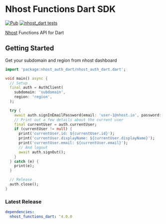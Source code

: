 # Nhost Functions Dart SDK

[![Pub](https://img.shields.io/pub/v/nhost_dart)](https://pub.dev/packages/nhost_dart)
[![nhost_dart tests](https://github.com/nhost/nhost-dart/actions/workflows/test.nhost_dart.yaml/badge.svg)](https://github.com/nhost/nhost-dart/actions/workflows/test.nhost_dart.yaml)

[Nhost](https://nhost.io) Functions API for Dart

## Getting Started

Get your subdomain and region from nhost dashboard

```dart
import 'package:nhost_auth_dart/nhost_auth_dart.dart';

void main() async {
  // Setup
  final auth = AuthClient(
    subdomain: 'subdomain',
    region: 'region',
  );

  try {
    await auth.signInEmailPassword(email: 'user-1@nhost.io', password: 'password-1');
    // Print out a few details about the current user
    final currentUser = auth.currentUser;
    if (currentUser != null) {
      print('currentUser.id: ${currentUser.id}');
      print('currentUser.displayName: ${currentUser.displayName}');
      print('currentUser.email: ${currentUser.email}');
      // And logout
      await auth.signOut();
    }
  } catch (e) {
    print(e);
  }

  // Release
  auth.close();
}

```

### Latest Release

```yaml
dependencies:
  nhost_functions_dart: ^4.0.0
```
